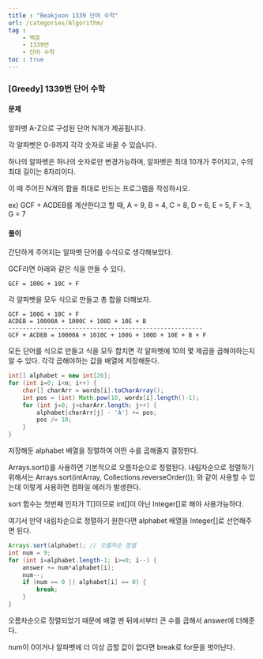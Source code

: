 ```yaml
---
title : "Beakjoon 1339 단어 수학"
url: /categories/Algorithm/
tag : 
    - 백준
    - 1339번
    - 단어 수학
toc : true
---
```


### [Greedy] 1339번 단어 수학



#### 문제

알파벳 A-Z으로 구성된 단어 N개가 제공됩니다.

각 알파벳은 0-9까지 각각 숫자로 바꿀 수 있습니다.

하나의 알파벳은 하나의 숫자로만 변경가능하며, 알파벳은 최대 10개가 주어지고, 수의 최대 길이는 8자리이다.

이 때 주어진 N개의 합을 최대로 만드는 프로그램을 작성하시오. 

ex) GCF + ACDEB를 계산한다고 할 때, A = 9, B = 4, C = 8, D = 6, E = 5, F = 3, G = 7



#### 풀이

간단하게 주어지는 알파벳 단어를 수식으로 생각해보았다.

GCF라면 아래와 같은 식을 만들 수 있다.

```
GCF = 100G + 10C + F
```

각 알파벳을 모두 식으로 만들고 총 합을 더해보자.

```
GCF = 100G + 10C + F
ACDEB = 10000A + 1000C + 100D + 10E + B
-------------------------------------------------------
GCF + ACDEB = 10000A + 1010C + 100G + 100D + 10E + B + F
```

모든 단어를 식으로 만들고 식을 모두 합치면 각 알파벳에 10의 몇 제곱을 곱해야하는지 알 수 있다. 각각 곱해야하는 값을 배열에 저장해둔다.

```java
int[] alphabet = new int[26];
for (int i=0; i<n; i++) {
    char[] charArr = words[i].toCharArray();
    int pos = (int) Math.pow(10, words[i].length()-1);
    for (int j=0; j<charArr.length; j++) {
        alphabet[charArr[j] - 'A'] += pos;
        pos /= 10;
    }
}
```



저장해둔 alphabet 배열을 정렬하여 어떤 수를 곱해줄지 결정한다.

Arrays.sort()를 사용하면 기본적으로 오름차순으로 정렬된다. 내림차순으로 정렬하기위해서는 Arrays.sort(intArray, Collections.reverseOrder()); 와 같이 사용할 수 있는데 이렇게 사용하면 컴파일 에러가 발생한다.

sort 함수는 첫번째 인자가 T[]이므로 int[]이 아닌 Integer[]로 해야 사용가능하다.

여기서 만약 내림차순으로 정렬하기 원한다면 alphabet 배열을 Integer[]로 선언해주면 된다.

```java
Arrays.sort(alphabet); // 오름차순 정렬
int num = 9;
for (int i=alphabet.length-1; i>=0; i--) {
    answer += num*alphabet[i];
    num--;
    if (num == 0 || alphabet[i] == 0) {
      	break;
    }
}
```

오름차순으로 정렬되었기 때문에 배열 맨 뒤에서부터 큰 수를 곱해서 answer에 더해준다.

num이 0이거나 알파벳에 더 이상 곱할 값이 없다면 break로 for문을 벗어난다.